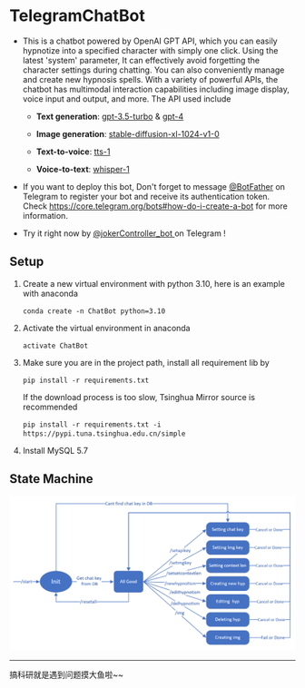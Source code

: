 # TelegramChatBot
- This is a chatbot powered by OpenAI GPT API, which you can easily hypnotize into a specified character with simply one click. Using the latest 'system' parameter, It can effectively avoid forgetting the character settings during chatting. You can also conveniently manage and create new hypnosis spells. With a variety of powerful APIs, the chatbot has multimodal interaction capabilities including image display, voice input and output, and more. The API used include

  - **Text generation**: [gpt-3.5-turbo](https://platform.openai.com/docs/guides/text-generation) & [gpt-4](https://platform.openai.com/docs/guides/text-generation)
  - **Image generation**: [stable-diffusion-xl-1024-v1-0](https://dreamstudio.com/api/)
  - **Text-to-voice**: [tts-1](https://platform.openai.com/docs/guides/text-to-speech)

  - **Voice-to-text**: [whisper-1](https://platform.openai.com/docs/guides/speech-to-text)

- If you want to deploy this bot, Don't forget to message [@BotFather](https://t.me/botfather) on Telegram to register your bot and receive its authentication token. Check https://core.telegram.org/bots#how-do-i-create-a-bot for more information.

- Try it right now by [@jokerController_bot ](https://t.me/jokerController_bot ) on Telegram !



## Setup

1. Create a new virtual environment with python 3.10, here is an example with anaconda

   ```shell
   conda create -n ChatBot python=3.10
   ```

2. Activate the virtual environment in anaconda

   ```shell
   activate ChatBot
   ```

3. Make sure you are in the project path, install all requirement lib by 

   ```shell
   pip install -r requirements.txt
   ```

   If the download process is too slow, Tsinghua Mirror source is recommended

   ```shell
   pip install -r requirements.txt -i https://pypi.tuna.tsinghua.edu.cn/simple
   ```

4. Install MySQL 5.7




## State Machine

<img src="img/StateMachine.png" style="zoom: 67%;" />



----------------

搞科研就是遇到问题摸大鱼啦~~

